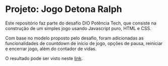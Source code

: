 # Projeto: Jogo Detona Ralph

Este repositório faz parte do desafio DIO Potência Tech, que consiste na construção de um simples jogo usando Javascript puro, HTML e CSS.

Com base no modelo proposto pelo desafio, foram adicionadas as funcionalidades de countdown de início de jogo, opções de pausa, reiniciar e encerrar jogo, além do contador de vidas.

O resultado pode ser visto neste [link](https://rklabtest.github.io/Projeto_jogo-detona-ralph/).

